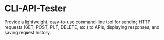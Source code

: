 # CLI-API-Tester
Provide a lightweight, easy-to-use command-line tool for sending HTTP requests (GET, POST, PUT, DELETE, etc.) to APIs, displaying responses, and saving request history.
